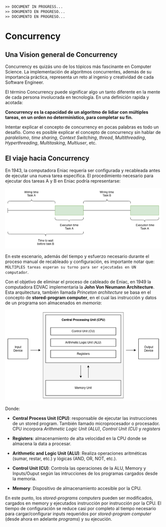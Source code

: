     >> DOCUMENT IN PROGRESS...
    >> DOKUMENTO EN PROGRESO...
    >> DOCUMENTO EN PROGRESO...

# Concurrency

## Una Vision general de Concurrency
 
Concurrency es quizás uno de los tópicos más fascinante en Computer Science. La implementación de algoritmos concurrentes, además de su importancia práctica, representa un reto al ingenio y creatividad de cada Software Engineer.

El término Concurrency puede significar algo un tanto diferente en la mente de cada persona involucrada en tecnología. En una definición rapida y acotada:

**Concurrency es la capacidad de un algoritmo de lidiar con múltiples tareas, en un orden no determinístico, para completar su fin.**

Intentar explicar el concepto de concurrency en pocas palabras es todo un desafío. Como es posible explicar el concepto de concurrency sin hablar de *paralelismo*, *time sharing*, *Context Switching*, *thread*, *Multithreading*, *Hyperthreading*, *Multitasking*, *Multiuser*, etc.

## El viaje hacia Concurrency

En 1943, la computadora Eniac requería ser configurada y recableada antes de ejecutar una nueva tarea especifica. El procedimiento necesario para ejecutar dos tareas A y B en Eniac podría representarse:

![Eniac task processing](./img/wiring-blocking-time.png)

En este escenario, además del tiempo y esfuerzo necesario durante el proceso manual de recableado y configuración, es importante notar que: `MÚLTIPLES tareas esperan su turno para ser ejecutadas en UN computador`. 

Con el objetivo de eliminar el proceso de cableado de Eniac, en 1949 la computadora EDVAC implementaria la **John Von Neumann Architecture**. Esta arquitectura, también llamada *Princeton architecture* se basa en el concepto de **stored-program computer**, en el cual las instrucción y datos de un programa son almacenados en *memoria*:

![John Von Neumann Architecture](./img/cpu-architecture.png)

Donde:

* **Central Process Unit (CPU)**: responsable de ejecutar las instrucciones de un stored program. También llamado microprocesador o procesador. CPU incorpora *Arithmetic Logic Unit (ALU)*, *Control Unit (CU)* y *registers*

* **Registers**: almacenamiento de alta velocidad en la CPU donde se almacena la data a procesar.

* **Arithmetic and Logic Unit (ALU)**: Realiza operaciones aritméticas (sumar, restar, etc.) y lógicas (AND, OR, NOT, etc.).

* **Control Unit (CU)**: Controla las operaciones de la ALU, Memory y Inputs/Ouput según las intrucciones de los programas cargados desde la memoria.

* **Memory**: Dispositivo de almacenamiento accesible por la CPU.

En este punto, los *stored-programs computers* pueden ser modificados, cargados en memory y ejecutados instrucción por instrucción por la CPU. El tiempo de configuración se reduce casi por completo al tiempo necesario para cargar/configurar inputs requeridos por *stored-program computer* (desde ahora en adelante *programs*) y su ejecución.
